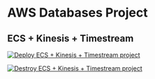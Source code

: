 # **AWS Databases Project**

## **ECS + Kinesis + Timestream**

[![Deploy ECS + Kinesis + Timestream project](https://github.com/Elkinmt19/aws-databases-project/actions/workflows/ecs_kinesis_timestream_create.yml/badge.svg)](https://github.com/Elkinmt19/aws-databases-project/actions/workflows/ecs_kinesis_timestream_create.yml.yml)

[![Destroy ECS + Kinesis + Timestream project](https://github.com/Elkinmt19/aws-databases-project/actions/workflows/ecs_kinesis_timestream_destroy.yml/badge.svg)](https://github.com/Elkinmt19/aws-databases-project/actions/workflows/ecs_kinesis_timestream_destroy.yml.yml)
